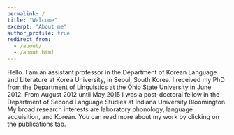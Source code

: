 ```yaml
---
permalink: /
title: "Welcome"
excerpt: "About me"
author_profile: true
redirect_from: 
  - /about/
  - /about.html
---
```


Hello. I am an assistant professor in the Department of Korean Language and Literature at Korea University, in Seoul, South Korea. I received my PhD from the Department of Linguistics at the Ohio State University in June 2012. From August 2012 until May 2015 I was a post-doctoral fellow in the Department of Second Language Studies at Indiana University Bloomington. My broad research interests are laboratory phonology, language acquisition, and Korean. You can read more about my work by clicking on the publications tab.

